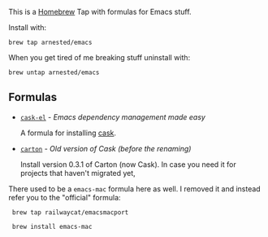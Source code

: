 This is a [Homebrew](https://github.com/mxcl/homebrew) Tap with
formulas for Emacs stuff.

Install with:

    brew tap arnested/emacs

When you get tired of me breaking stuff uninstall with:

    brew untap arnested/emacs


## Formulas

 * [`cask-el`](Formula/cask-el.rb) - _Emacs dependency management made easy_
 
   A formula for installing [cask](https://github.com/cask/cask).
   
 * [`carton`](Formula/carton.rb) - _Old version of Cask (before the renaming)_

   Install version 0.3.1 of Carton (now Cask). In case you need it for
   projects that haven't migrated yet,

There used to be a `emacs-mac` formula here as well. I removed it and
instead refer you to the "official" formula:

     brew tap railwaycat/emacsmacport

     brew install emacs-mac
